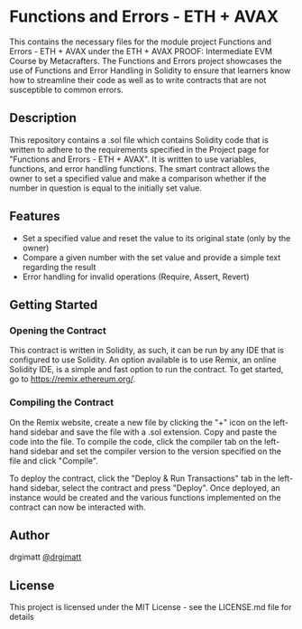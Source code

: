# Functions and Errors - ETH + AVAX

This contains the necessary files for the module project Functions and Errors - ETH + AVAX under the ETH + AVAX PROOF: Intermediate EVM Course by Metacrafters. The Functions and Errors project showcases the use of Functions and Error Handling in Solidity to ensure that learners know how to streamline their code as well as to write contracts that are not susceptible to common errors.

## Description

This repository contains a .sol file which contains Solidity code that is written to adhere to the requirements specified in the Project page for "Functions and Errors - ETH + AVAX". It is written to use variables, functions, and error handling functions. The smart contract allows the owner to set a specified value and make a comparison whether if the number in question is equal to the initially set value. 

## Features

- Set a specified value and reset the value to its original state (only by the owner)
- Compare a given number with the set value and provide a simple text regarding the result
- Error handling for invalid operations (Require, Assert, Revert)

## Getting Started

### Opening the Contract

This contract is written in Solidity, as such, it can be run by any IDE that is configured to use Solidity. An option available is to use Remix, an online Solidity IDE, is a simple and fast option to run the contract. To get started, go to https://remix.ethereum.org/.

### Compiling the Contract

On the Remix website, create a new file by clicking the "+" icon on the left-hand sidebar and save the file with a .sol extension. Copy and paste the code into the file. To compile the code, click the compiler tab on the left-hand sidebar and set the compiler version to the version specified on the file and click "Compile".

To deploy the contract, click the "Deploy & Run Transactions" tab in the left-hand sidebar, select the contract and press "Deploy". Once deployed, an instance would be created and the various functions implemented on the contract can now be interacted with.

## Author

drgimatt
[@drgimatt](https://github.com/drgimatt)

## License

This project is licensed under the MIT License - see the LICENSE.md file for details

